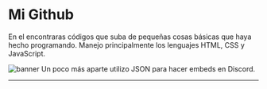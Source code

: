 # Mi Github

En el encontraras códigos que suba de pequeñas cosas básicas que haya hecho programando. Manejo principalmente los lenguajes HTML, CSS y JavaScript. 


![banner](https://i.imgur.com/kjRgLjh.jpg) Un poco más aparte utilizo JSON para hacer embeds en Discord.

------------
